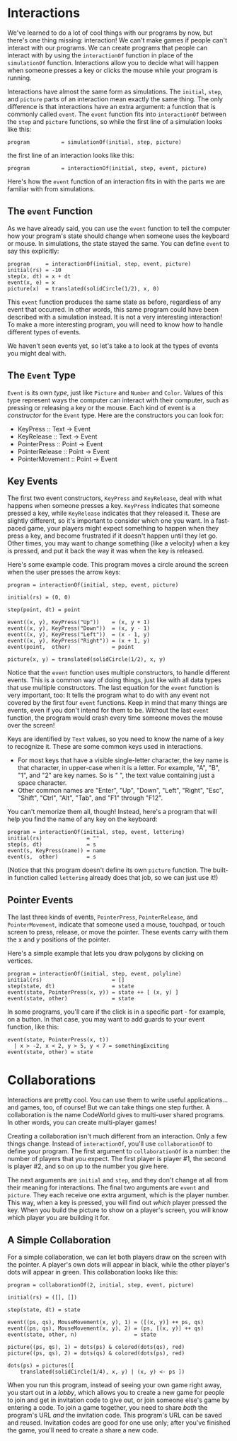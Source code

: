 Interactions
============

We've learned to do a lot of cool things with our programs by now, but there's
one thing missing: interaction! We can't make games if people can't interact
with our programs. We can create programs that people can interact with by using
the `interactionOf` function in place of the `simulationOf` function.
Interactions allow you to decide what will happen when someone presses a key or
clicks the mouse while your program is running.

Interactions have almost the same form as simulations. The `initial`, `step`,
and `picture` parts of an interaction mean exactly the same thing.  The only
difference is that interactions have an extra argument: a function that is
commonly called `event`.  The `event` function fits into `interactionOf` between
the `step` and `picture` functions, so while the first line of a simulation
looks like this:

    program          = simulationOf(initial, step, picture)

the first line of an interaction looks like this:

    program          = interactionOf(initial, step, event, picture)

Here's how the `event` function of an interaction fits in with the parts we are
familiar with from simulations.

The `event` Function
--------------------

As we have already said, you can use the `event` function to tell the computer
how your program's state should change when someone uses the keyboard or mouse.
In simulations, the state stayed the same.  You can define `event` to say this
explicitly:

    program     = interactionOf(initial, step, event, picture)
    initial(rs) = -10
    step(x, dt) = x + dt
    event(x, e) = x
    picture(x)  = translated(solidCircle(1/2), x, 0)

This `event` function produces the same state as before, regardless of any event
that occurred.  In other words, this same program could have been described with
a simulation instead.  It is not a very interesting interaction!  To make a more
interesting program, you will need to know how to handle different types of
events. 

We haven't seen events yet, so let's take a to look at the types of events you
might deal with.

The `Event` Type
----------------

`Event` is its own *type*, just like `Picture` and `Number` and `Color`.  Values
of this type represent ways the computer can interact with their computer, such
as pressing or releasing a key or the mouse.  Each kind of event is a
*constructor* for the `Event` type.  Here are the constructors you can look for:

* KeyPress :: Text -> Event
* KeyRelease :: Text -> Event
* PointerPress :: Point -> Event
* PointerRelease :: Point -> Event
* PointerMovement :: Point -> Event

Key Events
----------

The first two event constructors, `KeyPress` and `KeyRelease`, deal with what
happens when someone presses a key.  `KeyPress` indicates that someone pressed a
key, while `KeyRelease` indicates that they released it.  These are slightly
different, so it's important to consider which one you want.  In a fast-paced
game, your players might expect something to happen when they press a key, and
become frustrated if it doesn't happen until they let go.  Other times, you may
want to change something (like a velocity) when a key is pressed, and put it
back the way it was when the key is released.

Here's some example code.  This program moves a circle around the screen when
the user presses the arrow keys:

    program = interactionOf(initial, step, event, picture)

    initial(rs) = (0, 0)

    step(point, dt) = point

    event((x, y), KeyPress("Up"))    = (x, y + 1)
    event((x, y), KeyPress("Down"))  = (x, y - 1)
    event((x, y), KeyPress("Left"))  = (x - 1, y)
    event((x, y), KeyPress("Right")) = (x + 1, y)
    event(point,  other)             = point

    picture(x, y) = translated(solidCircle(1/2), x, y)

Notice that the `event` function uses multiple constructors, to handle different
events.  This is a common way of doing things, just like with all data types
that use multiple constructors.  The last equation for the `event` function is
very important, too:  It tells the program what to do with any event not covered
by the first four `event` functions. Keep in mind that many things are events,
even if you don't intend for them to be.  Without the last `event` function, the
program would crash every time someone moves the mouse over the screen!

Keys are identified by `Text` values, so you need to know the name of a key to
recognize it.  These are some common keys used in interactions.

* For most keys that have a visible single-letter character, the key name is
  that character, in upper-case when it is a letter.  For example, "A", "B",
  "1", and "2" are key names.  So is " ", the text value containing just a space
  character.
* Other common names are "Enter", "Up", "Down", "Left", "Right", "Esc", "Shift",
  "Ctrl", "Alt", "Tab", and "F1" through "F12".

You can't memorize them all, though!  Instead, here's a program that will help
you find the name of any key on the keyboard:

    program = interactionOf(initial, step, event, lettering)
    initial(rs)              = ""
    step(s, dt)              = s
    event(s, KeyPress(name)) = name
    event(s,  other)         = s

(Notice that this program doesn't define its own `picture` function.  The
built-in function called `lettering` already does that job, so we can just use
it!)

Pointer Events
----------------

The last three kinds of events, `PointerPress`, `PointerRelease`, and
`PointerMovement`, indicate that someone used a mouse, touchpad, or touch screen
to press, release, or move the pointer.  These events carry with them the x and
y positions of the pointer.

Here's a simple example that lets you draw polygons by clicking on vertices.

    program = interactionOf(initial, step, event, polyline)
    initial(rs)                      = []
    step(state, dt)                  = state
    event(state, PointerPress(x, y)) = state ++ [ (x, y) ]
    event(state, other)              = state

In some programs, you'll care if the click is in a specific part - for example,
on a button.  In that case, you may want to add guards to your event function,
like this:

    event(state, PointerPress(x, t))
      | x > -2, x < 2, y > 5, y < 7 = somethingExciting
    event(state, other) = state

Collaborations
==============

Interactions are pretty cool.  You can use them to write useful applications...
and games, too, of course!  But we can take things one step further.  A
collaboration is the name CodeWorld gives to multi-user shared programs.  In
other words, you can create multi-player games!

Creating a collaboration isn't much different from an interaction.  Only a few
things change.  Instead of `interactionOf`, you'll use `collaborationOf` to
define your program.  The first argument to `collaborationOf` is a number: the
number of players that you expect.  The first player is player #1, the second is
player #2, and so on up to the number you give here.

The next arguments are `initial` and `step`, and they don't change at all from
their meaning for interactions.  The final two arguments are `event` and
`picture`.  They each receive one extra argument, which is the player number.
This way, when a key is pressed, you will find out *which* player pressed the
key.  When you build the picture to show on a player's screen, you will know
which player you are building it for.

A Simple Collaboration
----------------------

For a simple collaboration, we can let both players draw on the screen with the
pointer.  A player's own dots will appear in black, while the other player's
dots will appear in green.  This collaboration looks like this:

    program = collaborationOf(2, initial, step, event, picture)

    initial(rs) = ([], [])

    step(state, dt) = state

    event((ps, qs), MouseMovement(x, y), 1) = ([(x, y)] ++ ps, qs)
    event((ps, qs), MouseMovement(x, y), 2) = (ps, [(x, y)] ++ qs)
    event(state, other, n)                  = state

    picture((ps, qs), 1) = dots(ps) & colored(dots(qs), red)
    picture((ps, qs), 2) = dots(qs) & colored(dots(ps), red)

    dots(ps) = pictures([
        translated(solidCircle(1/4), x, y) | (x, y) <- ps ])

When you run this program, instead of seeing your own game right away, you start
out in a *lobby*, which allows you to create a new game for people to join and
get in invitation code to give out, or join someone else's game by entering a
code.  To join a game together, you need to share *both* the program's URL *and*
the invitation code.  This program's URL can be saved and reused.  Invitation
codes are good for one use only; after you've finished the game, you'll need to
create a share a new code.
